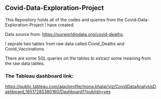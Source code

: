 ## Covid-Data-Exploration-Project

This Repository holds all of the codes and queries from the Covid-Data-Exploration-Project I have created.

Data source from: https://ourworldindata.org/covid-deaths.

I seprate two tables from raw data called Covid_Deaths and Covid_Vaccinations.

There are some SQL queries on the tables to extract some meaning from the raw data tables.

### The Tableau dashboard link:

https://public.tableau.com/app/profile/mona.khalaj/viz/CovidDataAnalysisDashboard_16517285380160/Dashboard1?publish=yes


